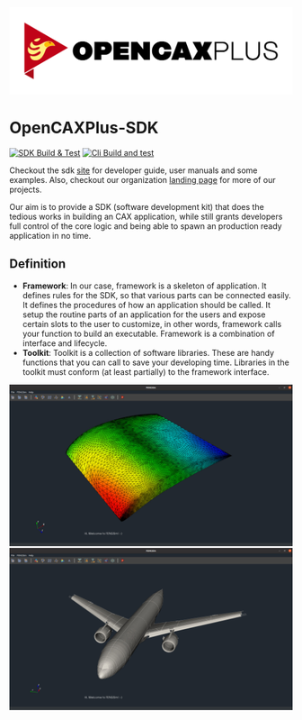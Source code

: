 ![logo_title](images/ocp.png)

# OpenCAXPlus-SDK

[![SDK Build & Test](https://github.com/OpenCAXPlus/OpenCAXPlusSDK/actions/workflows/sdk_build_test.yml/badge.svg)](https://github.com/OpenCAXPlus/OpenCAXPlusSDK/actions/workflows/sdk_build_test.yml)
[![Cli Build and test](https://github.com/OpenCAXPlus/OpenCAXPlusSDK/actions/workflows/cli_build_test.yml/badge.svg)](https://github.com/OpenCAXPlus/OpenCAXPlusSDK/actions/workflows/cli_build_test.yml)

Checkout the sdk [site](https://sdk.opencax.plus) for developer guide, user manuals and some examples.
Also, checkout our organization [landing page](https://opencax.plus) for more of our projects.

Our aim is to provide a SDK (software development kit) that does the tedious works in building an CAX application, while still grants developers full control of the core logic and being able to spawn an production ready application in no time.

## Definition

- **Framework**: In our case, framework is a skeleton of application. It defines rules for the SDK, so that various parts can be connected easily. It defines the procedures of how an application should be called. It setup the routine parts of an application for the users and expose certain slots to the user to customize, in other words, framework calls your function to build an executable. Framework is a combination of interface and lifecycle.
- **Toolkit**: Toolkit is a collection of software libraries. These are handy functions that you can call to save your developing time. Libraries in the toolkit must conform (at least partially) to the framework interface.

<div align="center"><img src="docs/_static/airfoil.jpg" alt="FENGSim" width="800"/></div>
<div align="center"><img src="docs/_static/cad.jpg" alt="FENGSim" width="800"/></div>

<!-- The logging library (spdlog) does not work with intel oneapi (classic) on mac, so you are expected to see different logging style for mac+intel vs other OS compiler combinations.

You shouldn't use any toolkit code from the framework.
Only use framework code from the toolkit if necessary, such as in the interface part of the toolkit. The core logic part of the toolkit should be as independent as possible. -->
